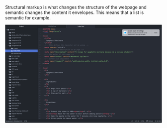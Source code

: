 Structural markup is what changes the structure of the webpage and semantic
changes the content it envelopes. This means that a list is semantic for example.

![My Screenshot](./images/screenshot.png)
